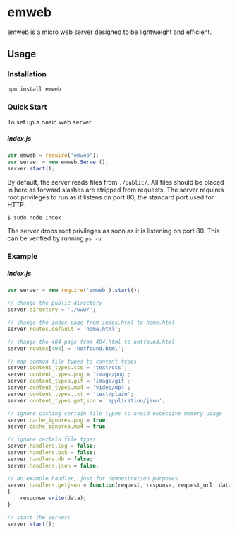 # emweb

emweb is a micro web server designed to be lightweight and efficient.

## Usage

### Installation

```
npm install emweb
```

### Quick Start

To set up a basic web server:

##### index.js
```javascript
var emweb = require('emweb');
var server = new emweb.Server();
server.start();
```

By default, the server reads files from `./public/`. All files should be placed in here as forward slashes are stripped from requests. The server requires root privileges to run as it listens on port 80, the standard port used for HTTP.

```
$ sudo node index
```

The server drops root privileges as soon as it is listening on port 80. This can be verified by running `ps -u`.

### Example

##### index.js
```javascript
var server = new require('emweb').start();

// change the public directory
server.directory = './www/';

// change the index page from index.html to home.html
server.routes.default = 'home.html';

// change the 404 page from 404.html to notfound.html
server.routes[404] = 'notfound.html';

// map common file types to content types
server.content_types.css = 'text/css';
server.content_types.png = 'image/png';
server.content_types.gif = 'image/gif';
server.content_types.mp4 = 'video/mp4';
server.content_types.txt = 'text/plain';
server.content_types.getjson = 'application/json';

// ignore caching certain file types to avoid excessive memory usage
server.cache_ignores.png = true;
server.cache_ignores.mp4 = true;

// ignore certain file types
server.handlers.log = false;
server.handlers.bak = false;
server.handlers.db = false;
server.handlers.json = false;

// an example handler, just for demonstration purposes
server.handlers.getjson = function(request, response, request_url, data)
{
	response.write(data);
}

// start the server!
server.start();
```
